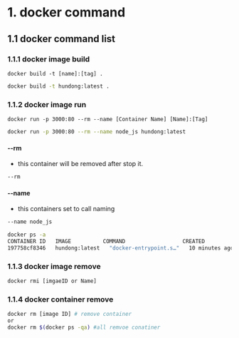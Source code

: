 # 1. docker command 

## 1.1 docker command list

### 1.1.1 docker image build

```
docker build -t [name]:[tag] .
```

```bash
docker build -t hundong:latest .
```

### 1.1.2 docker image run 

```
docker run -p 3000:80 --rm --name [Container Name] [Name]:[Tag]
```

```bash
docker run -p 3000:80 --rm --name node_js hundong:latest
```

#### --rm 

- this container will be removed after stop it.

```bash
--rm 
```

#### --name 

- this containers set to call naming

```bash
--name node_js
```  

```bash
docker ps -a 
CONTAINER ID   IMAGE          COMMAND                  CREATED          STATUS          PORTS                  NAMES
197758cf8346   hundong:latest   "docker-entrypoint.s…"   10 minutes ago   Up 10 minutes   0.0.0.0:3000->80/tcp   node_js
```

### 1.1.3 docker image remove

```bash
docker rmi [imgaeID or Name]
```

### 1.1.4 docker container remove 

```bash
docker rm [image ID] # remove container
or 
docker rm $(docker ps -qa) #all remvoe conatiner 
```
